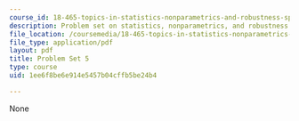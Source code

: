 ```yaml
---
course_id: 18-465-topics-in-statistics-nonparametrics-and-robustness-spring-2005
description: Problem set on statistics, nonparametrics, and robustness.
file_location: /coursemedia/18-465-topics-in-statistics-nonparametrics-and-robustness-spring-2005/1ee6f8be6e914e5457b04cffb5be24b4_ps5.pdf
file_type: application/pdf
layout: pdf
title: Problem Set 5
type: course
uid: 1ee6f8be6e914e5457b04cffb5be24b4

---
```

None